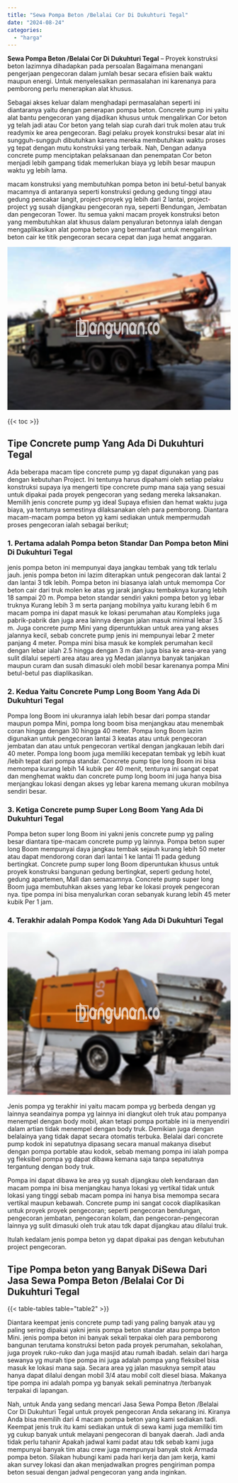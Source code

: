 ```yaml
---
title: "Sewa Pompa Beton /Belalai Cor Di Dukuhturi Tegal"
date: "2024-08-24"
categories: 
  - "harga"
---
```


**Sewa Pompa Beton /Belalai Cor Di Dukuhturi Tegal** – Proyek konstruksi beton lazimnya dihadapkan pada persoalan Bagaimana menangani pengerjaan pengecoran dalam jumlah besar secara efisien baik waktu maupun energi. Untuk menyelesaikan permasalahan ini karenanya para pemborong perlu menerapkan alat khusus.

Sebagai akses keluar dalam menghadapi permasalahan seperti ini diantaranya yaitu dengan penerapan pompa beton. Concrete pump ini yaitu alat bantu pengecoran yang dijadikan khusus untuk mengalirkan Cor beton yg telah jadi atau Cor beton yang telah siap curah dari truk molen atau truk readymix ke area pengecoran. Bagi pelaku proyek konstruksi besar alat ini sungguh-sungguh dibutuhkan karena mereka membutuhkan waktu proses yg tepat dengan mutu konstruksi yang terbaik. Nah, Dengan adanya concrete pump menciptakan pelaksanaan dan penempatan Cor beton menjadi lebih gampang tidak memerlukan biaya yg lebih besar maupun waktu yg lebih lama.

macam konstruksi yang membutuhkan pompa beton ini betul-betul banyak macamnya di antaranya seperti konstruksi gedung gedung tinggi atau gedung pencakar langit, project-proyek yg lebih dari 2 lantai, project-project yg susah dijangkau pengecoran nya, seperti Bendungan, Jembatan dan pengecoran Tower. Itu semua yakni macam proyek konstruksi beton yang membutuhkan alat khusus dalam penyaluran betonnya ialah dengan mengaplikasikan alat pompa beton yang bermanfaat untuk mengalirkan beton cair ke titik pengecoran secara cepat dan juga hemat anggaran.

![Sewa Pompa Beton /Belalai Cor Di Dukuhturi Tegal](/images/sewa-concrete-pump-40.png)

{{< toc >}}

## Tipe Concrete pump Yang Ada Di Dukuhturi Tegal

Ada beberapa macam tipe concrete pump yg dapat digunakan yang pas dengan kebutuhan Project. Ini tentunya harus dipahami oleh setiap pelaku konstruksi supaya iya mengerti tipe concrete pump mana saja yang sesuai untuk dipakai pada proyek pengecoran yang sedang mereka laksanakan. Memilih jenis concrete pump yg ideal Supaya efisien dan hemat waktu juga biaya, ya tentunya semestinya dilaksanakan oleh para pemborong. Diantara macam-macam pompa beton yg kami sediakan untuk mempermudah proses pengecoran ialah sebagai berikut;

### 1\. Pertama adalah Pompa beton Standar Dan Pompa beton Mini Di Dukuhturi Tegal

jenis pompa beton ini mempunyai daya jangkau tembak yang tdk terlalu jauh. jenis pompa beton ini lazim diterapkan untuk pengecoran dak lantai 2 dan lantai 3 tdk lebih. Pompa beton ini biasanya ialah untuk memompa Cor beton cair dari truk molen ke atas yg jarak jangkau tembaknya kurang lebih 18 sampai 20 m. Pompa beton standar sendiri yakni pompa beton yg lebar truknya Kurang lebih 3 m serta panjang mobilnya yaitu kurang lebih 6 m macam pompa ini dapat masuk ke lokasi perumahan atau Kompleks juga pabrik-pabrik dan juga area lainnya dengan jalan masuk minimal lebar 3.5 m. Juga concrete pump Mini yang diperuntukkan untuk area yang akses jalannya kecil, sebab concrete pump jenis ini mempunyai lebar 2 meter panjang 4 meter. Pompa mini bisa masuk ke komplek perumahan kecil dengan lebar ialah 2.5 hingga dengan 3 m dan juga bisa ke area-area yang sulit dilalui seperti area atau area yg Medan jalannya banyak tanjakan maupun curam dan susah dimasuki oleh mobil besar karenanya pompa Mini betul-betul pas diaplikasikan.

### 2\. Kedua Yaitu Concrete Pump Long Boom Yang Ada Di Dukuhturi Tegal

Pompa long Boom ini ukurannya ialah lebih besar dari pompa standar maupun pompa Mini, pompa long boom bisa menjangkau atau menembak coran hingga dengan 30 hingga 40 meter. Pompa long Boom lazim digunakan untuk pengecoran lantai 3 keatas atau untuk pengecoran jembatan dan atau untuk pengecoran vertikal dengan jangkauan lebih dari 40 meter. Pompa long boom juga memiliki kecepatan tembak yg lebih kuat /lebih tepat dari pompa standar. Concrete pump tipe long Boom ini bisa memompa kurang lebih 14 kubik per 40 menit, tentunya ini sangat cepat dan menghemat waktu dan concrete pump long boom ini juga hanya bisa menjangkau lokasi dengan akses yg lebar karena memang ukuran mobilnya sendiri besar.

### 3\. Ketiga Concrete pump Super Long Boom Yang Ada Di Dukuhturi Tegal

Pompa beton super long Boom ini yakni jenis concrete pump yg paling besar diantara tipe-macam concrete pump yg lainnya. Pompa beton super long Boom mempunyai daya jangkau tembak sejauh kurang lebih 50 meter atau dapat mendorong coran dari lantai 1 ke lantai 11 pada gedung bertingkat. Concrete pump super long Boom diperuntukan khusus untuk proyek konstruksi bangunan gedung bertingkat, seperti gedung hotel, gedung apartemen, Mall dan semacamnya. Concrete pump super long Boom juga membutuhkan akses yang lebar ke lokasi proyek pengecoran nya. tipe pompa ini bisa menyalurkan coran sebanyak kurang lebih 45 meter kubik Per 1 jam.

### 4\. Terakhir adalah Pompa Kodok Yang Ada Di Dukuhturi Tegal

![Sewa Pompa Beton /Belalai Cor Di Dukuhturi Tegal](/images/sewa-concrete-pump-22.png)

Jenis pompa yg terakhir ini yaitu macam pompa yg berbeda dengan yg lainnya seandainya pompa yg lainnya ini diangkut oleh truk atau pompanya menempel dengan body mobil, akan tetapi pompa portable ini ia menyendiri dalam artian tidak menempel dengan body truk. Demikian juga dengan belalainya yang tidak dapat secara otomatis terbuka. Belalai dari concrete pump kodok ini sepatutnya dipasang secara manual makanya disebut dengan pompa portable atau kodok, sebab memang pompa ini ialah pompa yg fleksibel pompa yg dapat dibawa kemana saja tanpa sepatutnya tergantung dengan body truk.

Pompa ini dapat dibawa ke area yg susah dijangkau oleh kendaraan dan macam pompa ini bisa menjangkau hanya lokasi yg vertikal tidak untuk lokasi yang tinggi sebab macam pompa ini hanya bisa memompa secara vertikal maupun kebawah. Concrete pump ini sangat cocok diaplikasikan untuk proyek proyek pengecoran; seperti pengecoran bendungan, pengecoran jembatan, pengecoran kolam, dan pengecoran-pengecoran lainnya yg sulit dimasuki oleh truk atau tdk dapat dijangkau atau dilalui truk.

Itulah kedalam jenis pompa beton yg dapat dipakai pas dengan kebutuhan project pengecoran.

## Tipe Pompa beton yang Banyak DiSewa Dari Jasa Sewa Pompa Beton /Belalai Cor Di Dukuhturi Tegal

{{< table-tables table="table2" >}}

Diantara keempat jenis concrete pump tadi yang paling banyak atau yg paling sering dipakai yakni jenis pompa beton standar atau pompa beton Mini. jenis pompa beton ini banyak sekali terpakai oleh para pemborong bangunan terutama konstruksi beton pada proyek perumahan, sekolahan, juga proyek ruko-ruko dan juga masjid atau rumah ibadah. selain dari harga sewanya yg murah tipe pompa ini juga adalah pompa yang fleksibel bisa masuk ke lokasi mana saja. Secara area yg jalan masuknya sempit atau hanya dapat dilalui dengan mobil 3/4 atau mobil colt diesel biasa. Makanya tipe pompa ini adalah pompa yg banyak sekali peminatnya /terbanyak terpakai di lapangan.

Nah, untuk Anda yang sedang mencari Jasa Sewa Pompa Beton /Belalai Cor Di Dukuhturi Tegal untuk proyek pengecoran Anda sekarang ini. Kiranya Anda bisa memilih dari 4 macam pompa beton yang kami sediakan tadi. Keempat jenis truk itu kami sediakan untuk di sewa kami juga memiliki tim yg cukup banyak untuk melayani pengecoran di banyak daerah. Jadi anda tidak perlu tahanir Apakah jadwal kami padat atau tdk sebab kami juga mempunyai banyak tim atau crew juga mempunyai banyak stok Armada pompa beton. Silakan hubungi kami pada hari kerja dan jam kerja, kami akan survey lokasi dan akan menjadwalkan progres pengiriman pompa beton sesuai dengan jadwal pengecoran yang anda inginkan.
